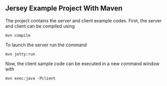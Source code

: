 Jersey Example Project With Maven
---------------------------------

The project contains the server and client example codes.
First, the server and client can be compiled using

    mvn compile

To launch the server run the command

    mvn jetty:run

Now, the client sample code can be executed in a new command window with

    mvn exec:java -Pclient